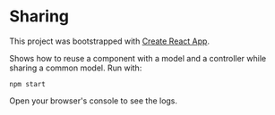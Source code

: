 # Sharing

This project was bootstrapped with [Create React App](https://github.com/facebookincubator/create-react-app).

Shows how to reuse a component with a model and a controller while sharing a common model. Run with:

```
npm start
```

Open your browser's console to see the logs.

